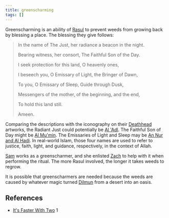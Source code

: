 ```yaml
---
title: greenscharming
tags: []
---
```

Greenscharming is an ability of [Rasul](/_wiki/rasul.md) to prevent weeds from growing back by blessing a place. The blessing they give follows:

> In the name of The Just, her radiance a beacon in the night.
>
> Bearing witness, her consort, The Faithful Son of the Day.
>
> I seek protection for this land, O heavenly ones,
>
> I beseech you, O Emissary of Light, the Bringer of Dawn,
>
> To you, O Emissary of Sleep, Guide through Dusk,
>
> Messengers of the mother, of the beginning, and the end,
>
> To hold this land still.
>
> Ameen.

Comparing the descriptions with the iconography on their [Deathhead](/_wiki/deathhead.md) artworks, the Radiant Just could potentially be [Al 'Adl](/_wiki/al-adl.md). The Faithful Son of Day might be [Al Mu'min](/_wiki/al-mumin.md). The Emissaries of Light and Sleep may be [An Nur and Al Hadi](/_wiki/an-nur-and-al-hadi.md). In real-world Islam, those four names are used to refer to justice, faith, light, and guidance, respectively, in the context of Allah.

[Sam](/_wiki/sam.md) works as a greenscharmer, and she enlisted [Zach](/_wiki/zach.md) to help with it when performing the ritual. The more Rasul involved, the longer it takes weeds to regrow.

It is possible that greenscharmers are needed because the weeds are caused by whatever magic turned [Dilmun](_wiki/dilmun.md) from a desert into an oasis.

## References
- [It's Faster With Two](/_wiki/its-faster-with-two.md) 1
